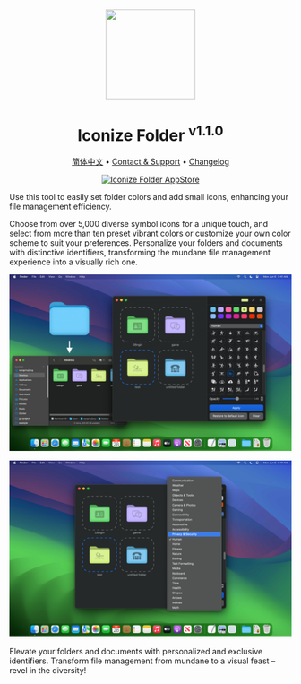 <div align="center">
  <br />
  <br />
  <img src="https://github.com/jaywcjlove/IconizeFolder/assets/1680273/6da84ad5-680e-41dc-840d-0f2e4de56ecc" width="160" height="160">
  <h1>
    Iconize Folder
    <sup>v1.1.0</sup>
    <!--rehype:style=font-size: 12px;top: 0;line-height: inherit;-->
  </h1>
  <!--rehype:style=border: 0;-->
  <p>
    <a href="./README.zh.md">简体中文</a> • 
    <a href="https://github.com/jaywcjlove/IconizeFolder/issues/new?assignees=jaywcjlove&labels=support%2Cfeedback%2Cquestion&projects=&template=bug_report.yml&title=%F0%9F%99%8B%E2%80%8D%E2%99%82%EF%B8%8F+Support+%26+Feedback%3A+IconizeFolder">Contact & Support</a> • 
    <a href="https://github.com/jaywcjlove/IconizeFolder/releases">Changelog</a>
  </p>
  <p>
    <a target="_blank" href="https://apps.apple.com/app/iconize-folder/id6478772538" title="Iconize Folder for macOS">
      <img alt="Iconize Folder AppStore" src="https://jaywcjlove.github.io/sb/download/macos.svg" height="51">
    </a>
  </p>
</div>

Use this tool to easily set folder colors and add small icons, enhancing your file management efficiency.

Choose from over 5,000 diverse symbol icons for a unique touch, and select from more than ten preset vibrant colors or customize your own color scheme to suit your preferences. Personalize your folders and documents with distinctive identifiers, transforming the mundane file management experience into a visually rich one.

![Iconize Folder 1](./assets/screenshots-1.png)

![Iconize Folder 2](./assets/screenshots-2.png)

Elevate your folders and documents with personalized and exclusive identifiers. Transform file management from mundane to a visual feast – revel in the diversity!